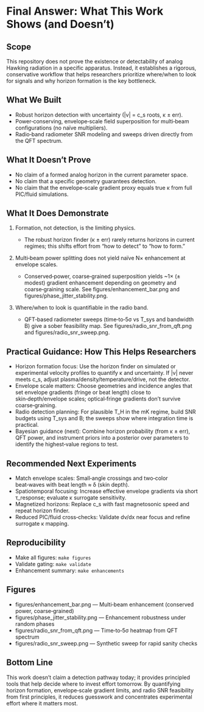 Final Answer: What This Work Shows (and Doesn’t)
================================================

Scope
-----
This repository does not prove the existence or detectability of analog Hawking radiation in a specific apparatus. Instead, it establishes a rigorous, conservative workflow that helps researchers prioritize where/when to look for signals and why horizon formation is the key bottleneck.

What We Built
-------------
- Robust horizon detection with uncertainty (|v| = c_s roots, κ ± err).
- Power‑conserving, envelope‑scale field superposition for multi‑beam configurations (no naïve multipliers).
- Radio‑band radiometer SNR modeling and sweeps driven directly from the QFT spectrum.

What It Doesn’t Prove
---------------------
- No claim of a formed analog horizon in the current parameter space.
- No claim that a specific geometry guarantees detection.
- No claim that the envelope‑scale gradient proxy equals true κ from full PIC/fluid simulations.

What It Does Demonstrate
------------------------
1) Formation, not detection, is the limiting physics.
   - The robust horizon finder (κ ± err) rarely returns horizons in current regimes; this shifts effort from “how to detect” to “how to form.”

2) Multi‑beam power splitting does not yield naïve N× enhancement at envelope scales.
   - Conserved‑power, coarse‑grained superposition yields ~1× (± modest) gradient enhancement depending on geometry and coarse‑graining scale. See figures/enhancement_bar.png and figures/phase_jitter_stability.png.

3) Where/when to look is quantifiable in the radio band.
   - QFT‑based radiometer sweeps (time‑to‑5σ vs T_sys and bandwidth B) give a sober feasibility map. See figures/radio_snr_from_qft.png and figures/radio_snr_sweep.png.

Practical Guidance: How This Helps Researchers
---------------------------------------------
- Horizon formation focus: Use the horizon finder on simulated or experimental velocity profiles to quantify κ and uncertainty. If |v| never meets c_s, adjust plasma/density/temperature/drive, not the detector.
- Envelope scale matters: Choose geometries and incidence angles that set envelope gradients (fringe or beat length) close to skin‑depth/envelope scales; optical‑fringe gradients don’t survive coarse‑graining.
- Radio detection planning: For plausible T_H in the mK regime, build SNR budgets using T_sys and B; the sweeps show where integration time is practical.
- Bayesian guidance (next): Combine horizon probability (from κ ± err), QFT power, and instrument priors into a posterior over parameters to identify the highest‑value regions to test.

Recommended Next Experiments
----------------------------
- Match envelope scales: Small‑angle crossings and two‑color beat‑waves with beat length ≈ δ (skin depth).
- Spatiotemporal focusing: Increase effective envelope gradients via short τ_response; evaluate κ surrogate sensitivity.
- Magnetized horizons: Replace c_s with fast magnetosonic speed and repeat horizon finder.
- Reduced PIC/fluid cross‑checks: Validate dv/dx near focus and refine surrogate κ mapping.

Reproducibility
---------------
- Make all figures: `make figures`
- Validate gating: `make validate`
- Enhancement summary: `make enhancements`

Figures
-------
- figures/enhancement_bar.png — Multi‑beam enhancement (conserved power, coarse‑grained)
- figures/phase_jitter_stability.png — Enhancement robustness under random phases
- figures/radio_snr_from_qft.png — Time‑to‑5σ heatmap from QFT spectrum
- figures/radio_snr_sweep.png — Synthetic sweep for rapid sanity checks

Bottom Line
-----------
This work doesn’t claim a detection pathway today; it provides principled tools that help decide where to invest effort tomorrow. By quantifying horizon formation, envelope‑scale gradient limits, and radio SNR feasibility from first principles, it reduces guesswork and concentrates experimental effort where it matters most.

